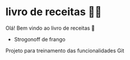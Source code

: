 
# livro  de receitas :cook:

Olá! Bem vindo ao livro de receitas :wave:

 - Strogonoff de frango


Projeto para treinamento das funcionalidades Git
